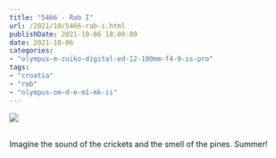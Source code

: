 ```yaml
---
title: "5466 - Rab I"
url: /2021/10/5466-rab-i.html
publishDate: 2021-10-06 18:00:00
date: 2021-10-06
categories:
- "olympus-m-zuiko-digital-ed-12-100mm-f4-0-is-pro"
tags:
- "croatia"
- "rab"
- "olympus-om-d-e-m1-mk-ii"
---
```

<div class="container">
<div class="center"><a target="_blank" href="https://d25zfm9zpd7gm5.cloudfront.net/1200x1200/2019/20190714_072909_lr.jpg"><img class="webfeedsFeaturedVisual" src="https://d25zfm9zpd7gm5.cloudfront.net/0600x0600/2019/20190714_072909_lr.jpg" /></a></div>
</div>
<br />

Imagine the sound of the crickets and the smell of the
pines. Summer!
